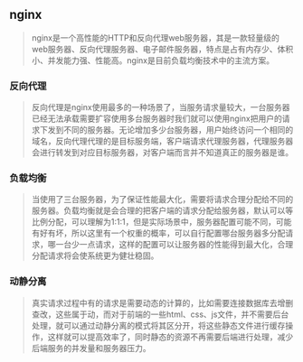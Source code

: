 ## nginx
> nginx是一个高性能的HTTP和反向代理web服务器，其是一款轻量级的web服务器、反向代理服务器、电子邮件服务器，特点是占有内存少、体积小、并发能力强、性能高。nginx是目前负载均衡技术中的主流方案。

### 反向代理
> 反向代理是nginx使用最多的一种场景了，当服务请求量较大，一台服务器已经无法承载需要扩容使用多台服务器时我们就可以使用nginx把用户的请求下发到不同的服务器。无论增加多少台服务器，用户始终访问一个相同的域名，反向代理代理的是目标服务端，客户端请求代理服务器，代理服务器会进行转发到对应目标服务器，对客户端而言并不知道真正的服务器是谁。

### 负载均衡
> 当使用了三台服务器，为了保证性能最大化，需要将请求合理分配给不同的服务器。负载均衡就是会合理的把客户端的请求分配给服务器，默认可以等比例分配，可以理解为1:1:1，但是实际场景中，服务器配置可能不同，可能有好有坏，所以这里有一个权重的概率，可以自行配置哪台服务器多分配请求，哪一台少一点请求，这样的配置可以让服务器的性能得到最大化，合理分配请求将会使系统更为健壮稳固。

### 动静分离
> 真实请求过程中有的请求是需要动态的计算的，比如需要连接数据库去增删查改，这些属于动，而对于前端的一些html、css、js文件，并不需要后台处理，就可以通过动静分离的模式将其区分开，将这些静态文件进行缓存操作，这样就可以提高效率了，同时静态的资源不再需要后端进行处理，减少后端服务的并发量和服务器压力。
